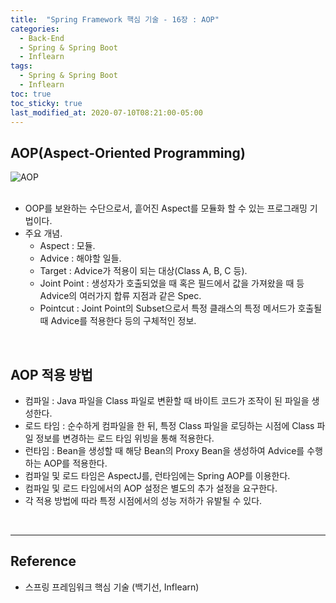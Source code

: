 ```yaml
---
title:  "Spring Framework 핵심 기술 - 16장 : AOP"
categories:
  - Back-End
  - Spring & Spring Boot
  - Inflearn
tags:
  - Spring & Spring Boot
  - Inflearn
toc: true
toc_sticky: true
last_modified_at: 2020-07-10T08:21:00-05:00
---
```


## AOP(Aspect-Oriented Programming)

![AOP](https://user-images.githubusercontent.com/56240505/80103754-60068600-85b0-11ea-9cd7-673db96e6c32.png)<br><br>

*	OOP를 보완하는 수단으로서, 흩어진 Aspect를 모듈화 할 수 있는 프로그래밍 기법이다.
* 주요 개념.
	* Aspect : 모듈.
	* Advice : 해야할 일들.
	* Target : Advice가 적용이 되는 대상(Class A, B, C 등).
	* Joint Point : 생성자가 호출되었을 때 혹은 필드에서 값을 가져왔을 때 등 Advice의 여러가지 합류 지점과 같은 Spec.
	* Pointcut : Joint Point의 Subset으로서 특정 클래스의 특정 메서드가 호출될 때 Advice를 적용한다 등의 구체적인 정보.

<br>

## AOP 적용 방법

* 컴파일 : Java 파일을 Class 파일로 변환할 때 바이트 코드가 조작이 된 파일을 생성한다.
* 로드 타임 : 순수하게 컴파일을 한 뒤, 특정 Class 파일을 로딩하는 시점에 Class 파일 정보를 변경하는 로드 타임 위빙을 통해 적용한다.
* 런타임 : Bean을 생성할 때 해당 Bean의 Proxy Bean을 생성하여 Advice를 수행하는 AOP를 적용한다.
* 컴파일 및 로드 타임은 AspectJ를, 런타임에는 Spring AOP를 이용한다.
* 컴파일 및 로드 타임에서의 AOP 설정은 별도의 추가 설정을 요구한다.
* 각 적용 방법에 따라 특정 시점에서의 성능 저하가 유발될 수 있다.

<br>

---

## Reference

*	스프링 프레임워크 핵심 기술 (백기선, Inflearn)
